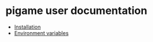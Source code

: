 # pigame user documentation
* [Installation](https://pigamedrv.github.io/userdoc/install)
* [Environment variables](https://pigamedrv.github.io/devdocs/envvars)

